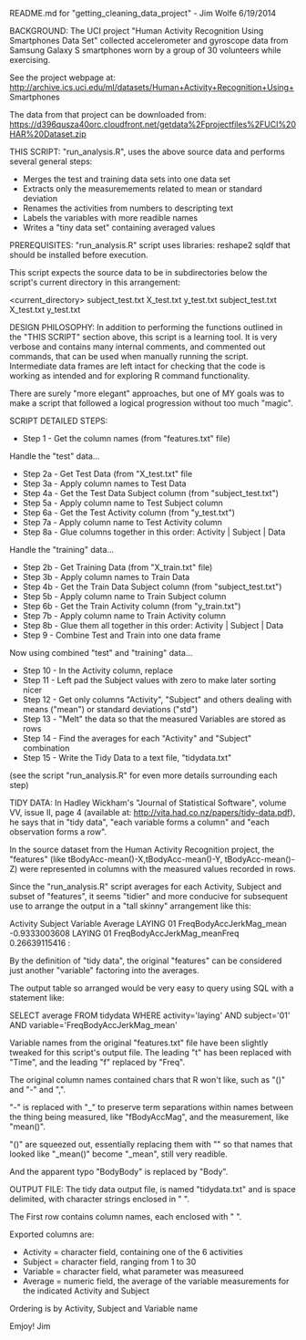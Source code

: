 README.md for "getting_cleaning_data_project" - Jim Wolfe 6/19/2014

BACKGROUND: The UCI project "Human Activity Recognition Using Smartphones Data
Set" collected accelerometer and gyroscope data from Samsung Galaxy S smartphones
worn by a group of 30 volunteers while exercising.

See the project webpage at:
http://archive.ics.uci.edu/ml/datasets/Human+Activity+Recognition+Using+ Smartphones

The data from that project can be downloaded from:
https://d396qusza40orc.cloudfront.net/getdata%2Fprojectfiles%2FUCI%20HAR%20Dataset.zip


THIS SCRIPT: "run_analysis.R", uses the above source data and performs
several general steps:

  + Merges the test and training data sets into one data set
  + Extracts only the measuremements related to mean or standard deviation
  + Renames the activities from numbers to descripting text
  + Labels the variables with more readible names
  + Writes a "tiny data set" containing averaged values


PREREQUISITES: "run_analysis.R" script uses libraries:
   reshape2
   sqldf
that should be installed before execution.

This script expects the source data to be in subdirectories below the
script's current directory in this arrangement:

 <current_directory>
    <UCI HAR Data>
       <test>
          subject_test.txt
	  X_test.txt
	  y_test.txt
       <train>
          subject_test.txt
          X_test.txt
          y_test.txt


DESIGN PHILOSOPHY: In addition to performing the functions outlined in the
"THIS SCRIPT" section above, this script is a learning tool.  It is very
verbose and contains many internal comments, and commented out
commands, that can be used when manually running the script.  Intermediate
data frames are left intact for checking that the code is working as
intended and for exploring R command functionality.

There are surely "more elegant" approaches, but one of MY goals was to
make a script that followed a logical progression without too much "magic".


SCRIPT DETAILED STEPS:

+ Step 1  - Get the column names (from "features.txt" file)

Handle the "test" data...

+ Step 2a - Get Test Data (from "X_test.txt" file
+ Step 3a - Apply column names to Test Data
+ Step 4a - Get the Test Data Subject column (from "subject_test.txt")
+ Step 5a - Apply column name to Test Subject column
+ Step 6a - Get the Test Activity column (from "y_test.txt")
+ Step 7a - Apply column name to Test Activity column
+ Step 8a - Glue columns together in this order: Activity | Subject | Data

Handle the "training" data...

+ Step 2b - Get Training Data (from "X_train.txt" file)
+ Step 3b - Apply column names to Train Data
+ Step 4b - Get the Train Data Subject column (from "subject_test.txt")
+ Step 5b - Apply column name to Train Subject column
+ Step 6b - Get the Train Activity column (from "y_train.txt")
+ Step 7b - Apply column name to Train Activity column
+ Step 8b - Glue them all together in this order: Activity | Subject | Data
+ Step 9  - Combine Test and Train into one data frame

Now using combined "test" and "training" data...

+ Step 10 - In the Activity column, replace
+ Step 11 - Left pad the Subject values with zero to make later sorting nicer
+ Step 12 - Get only columns "Activity", "Subject" and others dealing with means ("mean") or standard deviations ("std")
+ Step 13 - "Melt" the data so that the measured Variables are stored as rows
+ Step 14 - Find the averages for each "Activity" and "Subject" combination
+ Step 15 - Write the Tidy Data to a text file, "tidydata.txt"

(see the script "run_analysis.R" for even more details surrounding each step)

TIDY DATA:  In Hadley Wickham's "Journal of Statistical Software", volume VV,
issue II, page 4 (available at: http://vita.had.co.nz/papers/tidy-data.pdf), he
says that in "tidy data", "each variable forms a column" and "each observation
forms a row".

In the source dataset from the Human Activity Recognition project, the
"features" (like tBodyAcc-mean()-X,tBodyAcc-mean()-Y, tBodyAcc-mean()-Z)
were represented in columns with the measured values recorded in rows.

Since the "run_analysis.R" script averages for each Activity, Subject and
subset of "features", it seems "tidier" and more conducive for subsequent
use to arrange the output in a "tall skinny" arrangement like this:

Activity    Subject    Variable                       Average
LAYING      01         FreqBodyAccJerkMag_mean       -0.9333003608
LAYING      01         FreqBodyAccJerkMag_meanFreq    0.26639115416
:

By the definition of "tidy data", the original "features" can be considered
just another "variable" factoring into the averages.

The output table so arranged would be very easy to query using SQL with a
statement like:

SELECT average
FROM tidydata
WHERE activity='laying' AND subject='01' AND variable='FreqBodyAccJerkMag_mean'


Variable names from the original "features.txt" file have been slightly tweaked
for this script's output file.  The leading "t" has been replaced with "Time",
and the leading "f" replaced by "Freq".

The original column names contained chars that R won't like, such as "()" and
"-" and ",".

"-" is replaced with "_" to preserve term separations within names between
the thing being measured, like "fBodyAccMag", and the measurement, like
"mean()".

"()" are squeezed out, essentially replacing them with "" so that names
that looked like "_mean()" become "_mean", still very readible.

And the apparent typo "BodyBody" is replaced by "Body".


OUTPUT FILE: The tidy data output file, is named "tidydata.txt" and
is space delimited, with character strings enclosed in " ".

The First row contains column names, each enclosed with " ".

Exported columns are:

+ Activity   = character field, containing one of the 6 activities
+ Subject    = character field, ranging from 1 to 30
+ Variable   = character field, what parameter was measureed
+ Average    = numeric field, the average of the variable measurements for the indicated Activity and Subject

Ordering is by Activity, Subject and Variable name

Emjoy!
Jim




